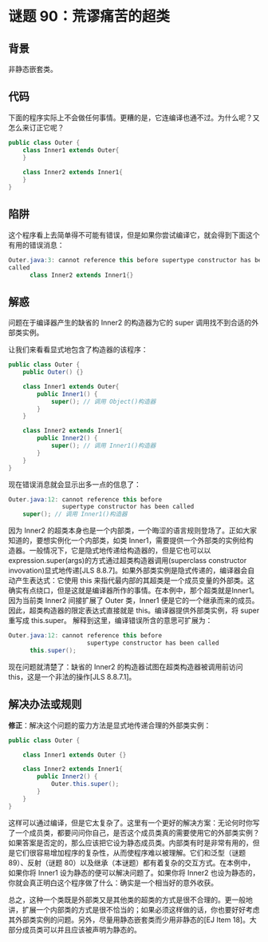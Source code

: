 # 谜题 90：荒谬痛苦的超类

## 背景

 非静态嵌套类。

## 代码

下面的程序实际上不会做任何事情。更糟的是，它连编译也通不过。为什么呢？又怎么来订正它呢？  

```java
public class Outer {
    class Inner1 extends Outer{       
    }
    
    class Inner2 extends Inner1{
    }
}
```

## 陷阱

这个程序看上去简单得不可能有错误，但是如果你尝试编译它，就会得到下面这个有用的错误消息：

```java
Outer.java:3: cannot reference this before supertype constructor has been
called
      class Inner2 extends Inner1{}  
```

## 解惑

问题在于编译器产生的缺省的 Inner2 的构造器为它的 super 调用找不到合适的外部类实例。

让我们来看看显式地包含了构造器的该程序：  

```java
public class Outer {
    public Outer() {}

    class Inner1 extends Outer{
        public Inner1() {
            super(); // 调用 Object()构造器
        }
    }

    class Inner2 extends Inner1{
        public Inner2() {
            super(); // 调用 Inner1()构造器
        }
    }
}
```

现在错误消息就会显示出多一点的信息了：

```java
Outer.java:12: cannot reference this before
               supertype constructor has been called
    super(); // 调用 Inner1()构造器 
```

因为 Inner2 的超类本身也是一个内部类，一个晦涩的语言规则登场了。正如大家知道的，要想实例化一个内部类，如类 Inner1，需要提供一个外部类的实例给构造器。一般情况下，它是隐式地传递给构造器的，但是它也可以以expression.super(args)的方式通过超类构造器调用(superclass constructor invovation)显式地传递[JLS 8.8.7]。如果外部类实例是隐式传递的，编译器会自动产生表达式：它使用 this 来指代最内部的其超类是一个成员变量的外部类。这确实有点绕口，但是这就是编译器所作的事情。在本例中，那个超类就是Inner1。因为当前类 Inner2 间接扩展了 Outer 类，Inner1 便是它的一个继承而来的成员。因此，超类构造器的限定表达式直接就是 this。编译器提供外部类实例，将 super 重写成 this.super。 解释到这里，编译错误所含的意思可扩展为：

```java
Outer.java:12: cannot reference this before
                      supertype constructor has been called
      this.super(); 
```

现在问题就清楚了：缺省的 Inner2 的构造器试图在超类构造器被调用前访问 this，这是一个非法的操作[JLS 8.8.7.1]。  

## 解决办法或规则

**修正**：解决这个问题的蛮力方法是显式地传递合理的外部类实例：  

```java
public class Outer {

    class Inner1 extends Outer {}

    class Inner2 extends Inner1{
        public Inner2() {
            Outer.this.super();
        }
    }
}
```

这样可以通过编译，但是它太复杂了。这里有一个更好的解决方案：无论何时你写了一个成员类，都要问问你自己，是否这个成员类真的需要使用它的外部类实例？如果答案是否定的，那么应该把它设为静态成员类。内部类有时是非常有用的，但是它们很容易增加程序的复杂性，从而使程序难以被理解。它们和泛型（谜题 89）、反射（谜题 80）以及继承（本谜题）都有着复杂的交互方式。在本例中，如果你将 Inner1 设为静态的便可以解决问题了。如果你将 Inner2 也设为静态的，你就会真正明白这个程序做了什么：确实是一个相当好的意外收获。

总之，这种一个类既是外部类又是其他类的超类的方式是很不合理的。更一般地讲，扩展一个内部类的方式是很不恰当的；如果必须这样做的话，你也要好好考虑其外部类实例的问题。另外，尽量用静态嵌套类而少用非静态的[EJ Item 18]。大部分成员类可以并且应该被声明为静态的。  